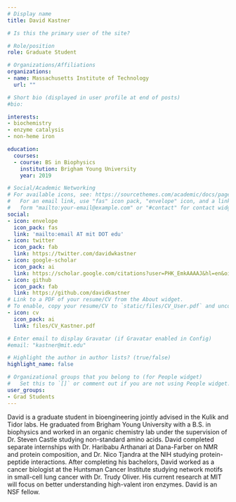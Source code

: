 ```yaml
---
# Display name
title: David Kastner

# Is this the primary user of the site?

# Role/position
role: Graduate Student

# Organizations/Affiliations
organizations:
- name: Massachusetts Institute of Technology
  url: ""

# Short bio (displayed in user profile at end of posts)
#bio: 

interests:
- biochemistry 
- enzyme catalysis
- non-heme iron

education:
  courses:
  - course: BS in Biophysics 
    institution: Brigham Young University
    year: 2019

# Social/Academic Networking
# For available icons, see: https://sourcethemes.com/academic/docs/page-builder/#icons
#   For an email link, use "fas" icon pack, "envelope" icon, and a link in the
#   form "mailto:your-email@example.com" or "#contact" for contact widget.
social:
- icon: envelope
  icon_pack: fas
  link: 'mailto:email AT mit DOT edu'
- icon: twitter
  icon_pack: fab
  link: https://twitter.com/davidwkastner
- icon: google-scholar
  icon_pack: ai
  link: https://scholar.google.com/citations?user=PHK_EmkAAAAJ&hl=en&oi=ao 
- icon: github
  icon_pack: fab
  link: https://github.com/davidkastner
# Link to a PDF of your resume/CV from the About widget.
# To enable, copy your resume/CV to `static/files/CV_User.pdf` and uncomment the lines below.
- icon: cv
  icon_pack: ai
  link: files/CV_Kastner.pdf

# Enter email to display Gravatar (if Gravatar enabled in Config)
#email: "kastner@mit.edu"

# Highlight the author in author lists? (true/false)
highlight_name: false

# Organizational groups that you belong to (for People widget)
#   Set this to `[]` or comment out if you are not using People widget.
user_groups:
- Grad Students
---
```

David is a graduate student in bioengineering jointly advised in the Kulik and Tidor labs. He graduated from Brigham Young University with a B.S. in biophysics and worked in an organic chemistry lab under the supervision of Dr. Steven Castle studying non-standard amino acids. David completed separate internships with Dr. Haribabu Arthanari at Dana-Farber on NMR and protein composition, and Dr. Nico Tjandra at the NIH studying protein-peptide interactions. After completing his bachelors, David worked as a cancer biologist at the Huntsman Cancer Institute studying network motifs in small-cell lung cancer with Dr. Trudy Oliver. His current research at MIT will focus on better understanding high-valent iron enzymes. David is an NSF fellow.
